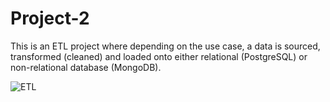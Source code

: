 # Project-2
This is an ETL project where depending on the use case, a data is sourced, transformed (cleaned) and loaded onto either relational (PostgreSQL) or non-relational database (MongoDB).




![ETL](https://webassets.mongodb.com/_com_assets/cms/ETL_Visual-sa656kl6df.png)
